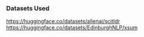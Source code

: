 ### Datasets Used

https://huggingface.co/datasets/allenai/scitldr
https://huggingface.co/datasets/EdinburghNLP/xsum
